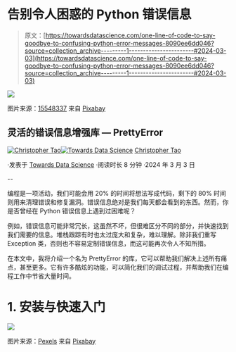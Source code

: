 # 告别令人困惑的 Python 错误信息

> 原文：[https://towardsdatascience.com/one-line-of-code-to-say-goodbye-to-confusing-python-error-messages-8090ee6dd046?source=collection_archive---------1-----------------------#2024-03-03](https://towardsdatascience.com/one-line-of-code-to-say-goodbye-to-confusing-python-error-messages-8090ee6dd046?source=collection_archive---------1-----------------------#2024-03-03)

![](../Images/276b9b731470da1b3c6f34f847d78b68.png)

图片来源：[15548337](https://pixabay.com/users/15548337-15548337/?utm_source=link-attribution&utm_medium=referral&utm_campaign=image&utm_content=4918187) 来自 [Pixabay](https://pixabay.com//?utm_source=link-attribution&utm_medium=referral&utm_campaign=image&utm_content=4918187)

## 灵活的错误信息增强库 — PrettyError

[](https://christophertao.medium.com/?source=post_page---byline--8090ee6dd046--------------------------------)[![Christopher Tao](../Images/bea1e3c81cc62eb28bdba9275d6b326f.png)](https://christophertao.medium.com/?source=post_page---byline--8090ee6dd046--------------------------------)[](https://towardsdatascience.com/?source=post_page---byline--8090ee6dd046--------------------------------)[![Towards Data Science](../Images/a6ff2676ffcc0c7aad8aaf1d79379785.png)](https://towardsdatascience.com/?source=post_page---byline--8090ee6dd046--------------------------------) [Christopher Tao](https://christophertao.medium.com/?source=post_page---byline--8090ee6dd046--------------------------------)

·发表于 [Towards Data Science](https://towardsdatascience.com/?source=post_page---byline--8090ee6dd046--------------------------------) ·阅读时长 8 分钟 ·2024 年 3 月 3 日

--

编程是一项活动，我们可能会用 20% 的时间将想法写成代码，剩下的 80% 时间则用来清理错误和修复漏洞。错误信息绝对是我们每天都会看到的东西。然而，你是否曾经在 Python 错误信息上遇到过困难呢？

例如，错误信息可能非常冗长，这虽然不坏，但很难区分不同的部分，并快速找到我们需要的信息。堆栈跟踪有时也太过庞大和复杂，难以理解。除非我们重写 Exception 类，否则也不容易定制错误信息，而这可能再次令人不知所措。

在本文中，我将介绍一个名为 PrettyError 的库，它可以帮助我们解决上述所有痛点，甚至更多。它有许多酷炫的功能，可以简化我们的调试过程，并帮助我们在编程工作中节省大量时间。

# 1\. 安装与快速入门

![](../Images/239987fa1bf9951261075d384b2e3ba0.png)

图片来源：[Pexels](https://pixabay.com/users/pexels-2286921/?utm_source=link-attribution&utm_medium=referral&utm_campaign=image&utm_content=1841550) 来自 [Pixabay](https://pixabay.com//?utm_source=link-attribution&utm_medium=referral&utm_campaign=image&utm_content=1841550)
